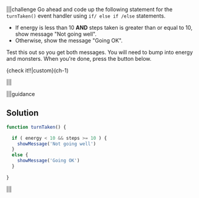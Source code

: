 |||challenge
Go ahead and code up the following statement for the `turnTaken()` event handler using `if/ else if /else` statements.

- If energy is less than 10 **AND** steps taken is greater than or equal to 10, show message "Not going well".
- Otherwise, show the message "Going OK".


Test this out so you get both messages. You will need to bump into energy and monsters. When you're done, press the button below.

{check it!!|custom}(ch-1)

|||

|||guidance
## Solution

```javascript
function turnTaken() {

  if ( energy < 10 && steps >= 10 ) {
    showMessage('Not going well')
  } 
  else {
    showMessage('Going OK')
  }
 
}
```
|||